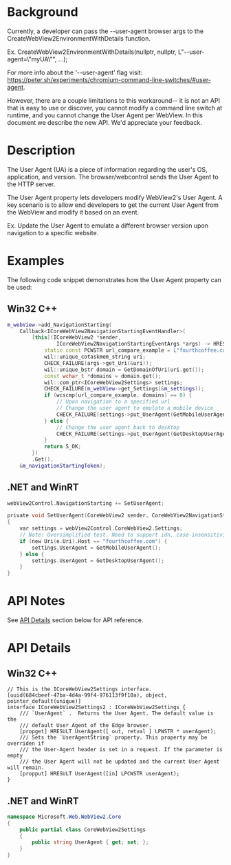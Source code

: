# Background

Currently, a developer can pass the --user-agent browser args to the CreateWebView2EnvironmentWithDetails function. 

Ex. CreateWebView2EnvironmentWithDetails(nullptr, nullptr, L"--user-agent=\\"myUA\\"", ...);

For more info about the ‘--user-agent’ flag visit: https://peter.sh/experiments/chromium-command-line-switches/#user-agent.

However, there are a couple limitations to this workaround-- it is not an API that is easy to use or discover, you cannot modify a command line switch at runtime, and you cannot change the User Agent per WebView. In this document we describe the new API. We'd appreciate your feedback.

# Description

The User Agent (UA) is a piece of information regarding the user's OS, application, and version. The browser/webcontrol sends the User Agent to the HTTP server.

The User Agent property lets developers modify WebView2's User Agent. A key scenario is to allow end developers to get the current User Agent from the WebView and modify it based on an event. 

Ex. Update the User Agent to emulate a different browser version upon navigation to a specific website.

# Examples

The following code snippet demonstrates how the User Agent property can be used:

## Win32 C++
    
```cpp 
m_webView->add_NavigationStarting(
    Callback<ICoreWebView2NavigationStartingEventHandler>(
        [this](ICoreWebView2 *sender,
                ICoreWebView2NavigationStartingEventArgs *args) -> HRESULT {
            static const PCWSTR url_compare_example = L"fourthcoffee.com";
            wil::unique_cotaskmem_string uri;
            CHECK_FAILURE(args->get_Uri(&uri));
            wil::unique_bstr domain = GetDomainOfUri(uri.get());
            const wchar_t *domains = domain.get();
            wil::com_ptr<ICoreWebView2Settings> settings;
            CHECK_FAILURE(m_webView->get_Settings(&m_settings));
            if (wcscmp(url_compare_example, domains) == 0) {
                // Upon navigation to a specified url 
                // Change the user agent to emulate a mobile device
                CHECK_FAILURE(settings->put_UserAgent(GetMobileUserAgent())); 
            } else {
                // Change the user agent back to desktop
                CHECK_FAILURE(settings->put_UserAgent(GetDesktopUserAgent()));
            }
            return S_OK;
        })
        .Get(),
    &m_navigationStartingToken);
``` 

## .NET and WinRT

```c #
webView2Control.NavigationStarting += SetUserAgent;

private void SetUserAgent(CoreWebView2 sender, CoreWebView2NavigationStartingEventArgs e)
{
    var settings = webView2Control.CoreWebView2.Settings;
    // Note: Oversimplified test. Need to support idn, case-insensitivity, etc.
    if (new Uri(e.Uri).Host == "fourthcoffee.com") {
        settings.UserAgent = GetMobileUserAgent();
    } else {
        settings.UserAgent = GetDesktopUserAgent();
    }
}
```

# API Notes

See [API Details](#api-details) section below for API reference.

# API Details

## Win32 C++
    
```IDL
// This is the ICoreWebView2Settings interface.
[uuid(684cbeef-47ba-4d4a-99f4-976113f9f10a), object, pointer_default(unique)]
interface ICoreWebView2Settings2 : ICoreWebView2Settings {
    /// `UserAgent` .  Returns the User Agent. The default value is the
    /// default User Agent of the Edge browser.
    [propget] HRESULT UserAgent([ out, retval ] LPWSTR * userAgent);
    /// Sets the `UserAgentString` property. This property may be overriden if
    /// the User-Agent header is set in a request. If the parameter is empty 
    /// the User Agent will not be updated and the current User Agent will remain. 
    [propput] HRESULT UserAgent([in] LPCWSTR userAgent);
}
``` 
## .NET and WinRT

```c#
namespace Microsoft.Web.WebView2.Core
{
    public partial class CoreWebView2Settings
    {
        public string UserAgent { get; set; };
    }
}
```
